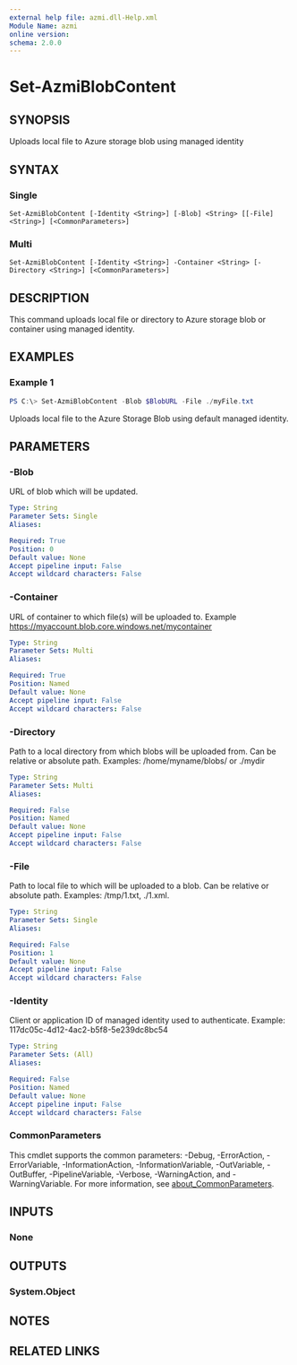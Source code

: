 ```yaml
---
external help file: azmi.dll-Help.xml
Module Name: azmi
online version:
schema: 2.0.0
---
```


# Set-AzmiBlobContent

## SYNOPSIS
Uploads local file to Azure storage blob using managed identity

## SYNTAX

### Single
```
Set-AzmiBlobContent [-Identity <String>] [-Blob] <String> [[-File] <String>] [<CommonParameters>]
```

### Multi
```
Set-AzmiBlobContent [-Identity <String>] -Container <String> [-Directory <String>] [<CommonParameters>]
```

## DESCRIPTION
This command uploads local file or directory to Azure storage blob or container using managed identity.

## EXAMPLES

### Example 1
```powershell
PS C:\> Set-AzmiBlobContent -Blob $BlobURL -File ./myFile.txt
```

Uploads local file to the Azure Storage Blob using default managed identity.

## PARAMETERS

### -Blob
URL of blob which will be updated.

```yaml
Type: String
Parameter Sets: Single
Aliases:

Required: True
Position: 0
Default value: None
Accept pipeline input: False
Accept wildcard characters: False
```

### -Container
URL of container to which file(s) will be uploaded to. Example https://myaccount.blob.core.windows.net/mycontainer

```yaml
Type: String
Parameter Sets: Multi
Aliases:

Required: True
Position: Named
Default value: None
Accept pipeline input: False
Accept wildcard characters: False
```

### -Directory
Path to a local directory from which blobs will be uploaded from. Can be relative or absolute path. Examples: /home/myname/blobs/ or ./mydir

```yaml
Type: String
Parameter Sets: Multi
Aliases:

Required: False
Position: Named
Default value: None
Accept pipeline input: False
Accept wildcard characters: False
```

### -File
Path to local file to which will be uploaded to a blob. Can be relative or absolute path. Examples: /tmp/1.txt, ./1.xml.

```yaml
Type: String
Parameter Sets: Single
Aliases:

Required: False
Position: 1
Default value: None
Accept pipeline input: False
Accept wildcard characters: False
```

### -Identity
Client or application ID of managed identity used to authenticate. Example: 117dc05c-4d12-4ac2-b5f8-5e239dc8bc54

```yaml
Type: String
Parameter Sets: (All)
Aliases:

Required: False
Position: Named
Default value: None
Accept pipeline input: False
Accept wildcard characters: False
```

### CommonParameters
This cmdlet supports the common parameters: -Debug, -ErrorAction, -ErrorVariable, -InformationAction, -InformationVariable, -OutVariable, -OutBuffer, -PipelineVariable, -Verbose, -WarningAction, and -WarningVariable. For more information, see [about_CommonParameters](http://go.microsoft.com/fwlink/?LinkID=113216).

## INPUTS

### None
## OUTPUTS

### System.Object
## NOTES

## RELATED LINKS
